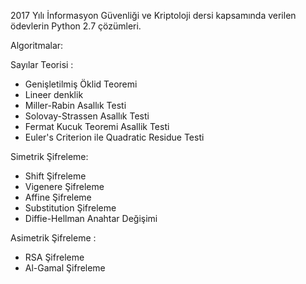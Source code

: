 
2017 Yılı İnformasyon Güvenliği ve Kriptoloji dersi kapsamında verilen ödevlerin Python 2.7 çözümleri.

Algoritmalar:

Sayılar Teorisi :
- Genişletilmiş Öklid Teoremi
- Lineer denklik
- Miller-Rabin Asallık Testi
- Solovay-Strassen Asallık Testi
- Fermat Kucuk Teoremi Asallik Testi
- Euler's Criterion ile Quadratic Residue Testi

Simetrik Şifreleme:
- Shift Şifreleme
- Vigenere Şifreleme
- Affine Şifreleme
- Substitution Şifreleme
- Diffie-Hellman Anahtar Değişimi

Asimetrik Şifreleme :
- RSA Şifreleme
- Al-Gamal Şifreleme
